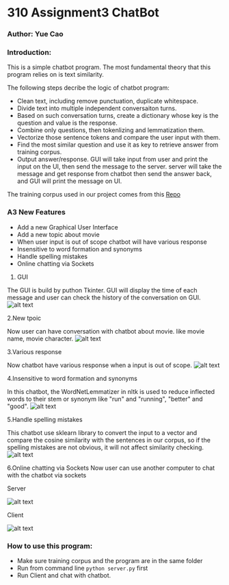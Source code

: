# 310 Assignment3 ChatBot

### Author: Yue Cao

### Introduction: 

This is a simple chatbot program. The most fundamental theory that this program relies on is text similarity. 

The following steps decribe the logic of chatbot program:
* Clean text, including remove punctuation, duplicate whitespace.
* Divide text into multiple independent conversaiton turns.
* Based on such conversation turns, create a dictionary whose key is the question and value is the response.
* Combine only questions, then tokenlizing and lemmatization them.
* Vectorize those sentence tokens and compare the user input with them.
* Find the most similar question and use it as key to retrieve answer from training corpus.
* Output answer/response.
GUI will take input from user and print the input on the UI, then send the message to the server. server will take the message 
and get response from chatbot then send the answer back, and GUI will print the message on UI.

The training corpus used in our project comes from this [Repo](https://github.com/gunthercox/chatterbot-corpus)
### A3 New Features

* Add a new Graphical User Interface
* Add a new topic about movie
* When user input is out of scope chatbot will have various response
* Insensitive to word formation and synonyms
* Handle spelling mistakes
* Online chatting via Sockets


1. GUI

The GUI is build by puthon Tkinter. GUI will display the time of each message and user can check the history of the conversation on GUI.
![alt text](https://github.com/caincdiy/YueCao310/blob/GUI/readme_image/GUI1.png)


2.New tpoic

Now user can have conversation with chatbot about movie. like movie name, movie character.
![alt text](https://github.com/caincdiy/YueCao310/blob/GUI/readme_image/movie.png)


3.Various response

Now chatbot have various response when a input is out of scope. 
![alt text](https://github.com/caincdiy/YueCao310/blob/GUI/readme_image/out%20of%20scope.png)


4.Insensitive to word formation and synonyms

In this chatbot, the WordNetLemmatizer in nltk is used to reduce inflected words to their stem or synonym like "run" and "running", "better" and "good".
![alt text](https://github.com/caincdiy/YueCao310/blob/GUI/readme_image/lemmatizer.png)


5.Handle spelling mistakes

This chatbot use sklearn library to convert the input to a vector and compare the cosine similarity with the sentences in our corpus, so if the spelling mistakes are not obvious, it will not affect similarity checking.
![alt text](https://github.com/caincdiy/YueCao310/blob/GUI/readme_image/spelling%20mistakes.png)


6.Online chatting via Sockets
Now user can use another computer to chat with the chatbot via sockets

Server

![alt text](https://github.com/caincdiy/YueCao310/blob/GUI/readme_image/server2.png)


Client

![alt text](https://github.com/caincdiy/YueCao310/blob/GUI/readme_image/client2.png)

### How to use this program:
* Make sure training corpus and the program are in the same folder
* Run from command line `python server.py` first 
* Run Client and chat with chatbot.




